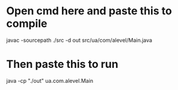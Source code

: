 # Open cmd here and paste this to compile

javac -sourcepath ./src -d out src/ua/com/alevel/Main.java

# Then paste this to run

java -cp "./out" ua.com.alevel.Main
